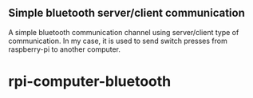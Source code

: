 ## Simple bluetooth server/client communication

A simple bluetooth communication channel using server/client type of communication. In my case, it is used to send switch presses from raspberry-pi to another computer. 
# rpi-computer-bluetooth

